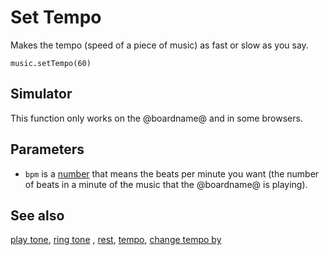 # Set Tempo 

Makes the tempo (speed of a piece of music) as fast or slow as you say.

```sig
music.setTempo(60)
```
## Simulator

This function only works on the @boardname@ and in some browsers.

## Parameters

* ``bpm`` is a [number](/types/number) that means the beats per minute you want (the number of beats in a minute of the music that the @boardname@ is playing).

## See also

[play tone](/reference/music/play-tone), [ring tone](/reference/music/ring-tone) , [rest](/reference/music/rest), [tempo](/reference/music/tempo), [change tempo by](/reference/music/change-tempo-by)

